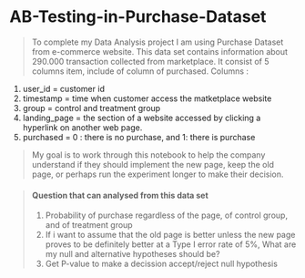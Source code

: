 # AB-Testing-in-Purchase-Dataset

>To complete my Data Analysis project I am using Purchase Dataset from e-commerce website. 
>This data set contains information about 290.000 transaction collected from marketplace. It consist of 5 columns item, include of column of purchased. Columns :
1. user_id = customer id
2. timestamp = time when customer access the matketplace website
3. group = control and treatment group
4. landing_page = the section of a website accessed by clicking a hyperlink on another web page. 
5. purchased = 0 : there is no purchase, and 1: there is purchase

>My goal is to work through this notebook to help the company understand if they should implement the new page, keep the old page, or perhaps run the experiment longer to make their decision.


>#### **Question that can analysed from this data set**
> 1. Probability of purchase regardless of the page, of control group, and of treatment group
> 2. If i want to assume that the old page is better unless the new page proves to be definitely better at a Type I error rate of 5%, What are my null and alternative hypotheses should be?
> 3. Get P-value to make a decission accept/reject null hypothesis
